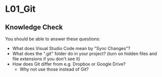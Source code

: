 # L01_Git

## Knowledge Check

You should be able to answer these questions:

- What does Visual Studio Code mean by "Sync Changes"?
- What does the ".git" folder do in your project? (turn on hidden files and file extensions if you don't see it)
- How does Git differ from e.g. Dropbox or Google Drive?
  - Why not use those instead of Git?
  